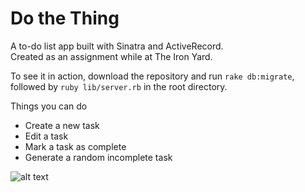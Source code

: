 # Do the Thing

A to-do list app built with Sinatra and ActiveRecord.   
Created as an assignment while at The Iron Yard.    

To see it in action, download the repository and run `rake db:migrate`, followed by `ruby lib/server.rb` in the root directory.

Things you can do
* Create a new task
* Edit a task
* Mark a task as complete
* Generate a random incomplete task

![alt text](assets/images/screenshot.png)
